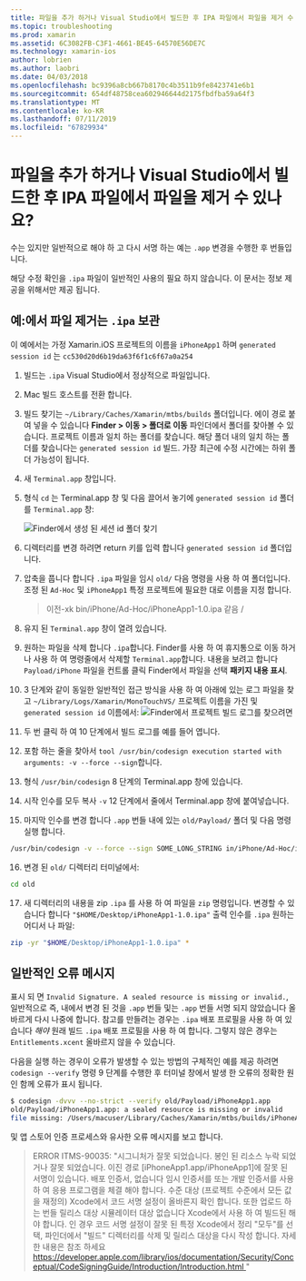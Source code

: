 ```yaml
---
title: 파일을 추가 하거나 Visual Studio에서 빌드한 후 IPA 파일에서 파일을 제거 수 있나요?
ms.topic: troubleshooting
ms.prod: xamarin
ms.assetid: 6C3082FB-C3F1-4661-BE45-64570E56DE7C
ms.technology: xamarin-ios
author: lobrien
ms.author: laobri
ms.date: 04/03/2018
ms.openlocfilehash: bc9396a8cb667b8170c4b3511b9fe8423741e6b1
ms.sourcegitcommit: 654df48758cea602946644d2175fbdfba59a64f3
ms.translationtype: MT
ms.contentlocale: ko-KR
ms.lasthandoff: 07/11/2019
ms.locfileid: "67829934"
---
```

# <a name="can-i-add-files-to-or-remove-files-from-an-ipa-file-after-building-it-in-visual-studio"></a>파일을 추가 하거나 Visual Studio에서 빌드한 후 IPA 파일에서 파일을 제거 수 있나요?

수는 있지만 일반적으로 해야 하 고 다시 서명 하는 예는 `.app` 변경을 수행한 후 번들입니다.

해당 수정 확인을 `.ipa` 파일이 일반적인 사용의 필요 하지 않습니다. 이 문서는 정보 제공을 위해서만 제공 됩니다.

## <a name="example-removing-a-file-from-a-ipa-archive"></a>예:에서 파일 제거는 `.ipa` 보관

이 예에서는 가정 Xamarin.iOS 프로젝트의 이름을 `iPhoneApp1` 하며 `generated session id` 는 `cc530d20d6b19da63f6f1c6f67a0a254`

1.  빌드는 `.ipa` Visual Studio에서 정상적으로 파일입니다.

2.  Mac 빌드 호스트를 전환 합니다.

3.  빌드 찾기는 `~/Library/Caches/Xamarin/mtbs/builds` 폴더입니다. 에이 경로 붙여 넣을 수 있습니다 **Finder > 이동 > 폴더로 이동** 파인더에서 폴더를 찾아볼 수 있습니다. 프로젝트 이름과 일치 하는 폴더를 찾습니다. 해당 폴더 내의 일치 하는 폴더를 찾습니다는 `generated session id` 빌드. 가장 최근에 수정 시간에는 하위 폴더 가능성이 됩니다.

4.  새 `Terminal.app` 창입니다.

5.  형식 `cd` 는 Terminal.app 창 및 다음 끌어서 놓기에 `generated session id` 폴더를 `Terminal.app` 창:

    ![](modify-ipa-images/session-id-folder.png "Finder에서 생성 된 세션 id 폴더 찾기")

6.  디렉터리를 변경 하려면 return 키를 입력 합니다 `generated session id` 폴더입니다.

7.  압축을 풉니다 합니다 `.ipa` 파일을 임시 `old/` 다음 명령을 사용 하 여 폴더입니다. 조정 된 `Ad-Hoc` 및 `iPhoneApp1` 특정 프로젝트에 필요한 대로 이름을 지정 합니다.

    > 이전-xk bin/iPhone/Ad-Hoc/iPhoneApp1-1.0.ipa 같음 /

8.  유지 된 `Terminal.app` 창이 열려 있습니다.

9.  원하는 파일을 삭제 합니다 `.ipa`합니다. Finder를 사용 하 여 휴지통으로 이동 하거나 사용 하 여 명령줄에서 삭제할 `Terminal.app`합니다. 내용을 보려고 합니다 `Payload/iPhone` 파일을 컨트롤 클릭 Finder에서 파일을 선택 **패키지 내용 표시**.

10.  3 단계와 같이 동일한 일반적인 접근 방식을 사용 하 여 아래에 있는 로그 파일을 찾고 `~/Library/Logs/Xamarin/MonoTouchVS/` 프로젝트 이름을 가진 및 `generated session id` 이름에서: ![](modify-ipa-images/build-log.png "Finder에서 프로젝트 빌드 로그를 찾으려면")

11.  두 번 클릭 하 여 10 단계에서 빌드 로그를 예를 들어 엽니다.

12.  포함 하는 줄을 찾아서 `tool /usr/bin/codesign execution started with arguments: -v --force --sign`합니다.

13.  형식 `/usr/bin/codesign` 8 단계의 Terminal.app 창에 있습니다.

14.  시작 인수를 모두 복사 `-v` 12 단계에서 줄에서 Terminal.app 창에 붙여넣습니다.

15.  마지막 인수를 변경 합니다 `.app` 번들 내에 있는 `old/Payload/` 폴더 및 다음 명령 실행 합니다.

```bash
/usr/bin/codesign -v --force --sign SOME_LONG_STRING in/iPhone/Ad-Hoc/iPhoneApp1.app/ResourceRules.plist --entitlements obj/iPhone/Ad-Hoc/Entitlements.xcent old/Payload/iPhoneApp1.app
```

16.  변경 된 `old/` 디렉터리 터미널에서:

```bash
cd old
```

17.  새 디렉터리의 내용을 zip `.ipa` 를 사용 하 여 파일을 `zip` 명령입니다. 변경할 수 있습니다 합니다 `"$HOME/Desktop/iPhoneApp1-1.0.ipa"` 출력 인수를 `.ipa` 원하는 어디서 나 파일:

```bash
zip -yr "$HOME/Desktop/iPhoneApp1-1.0.ipa" *
```

## <a name="common-error-messages"></a>일반적인 오류 메시지

표시 되 면 `Invalid Signature. A sealed resource is missing or invalid.`, 일반적으로 즉, 내에서 변경 된 것을 `.app` 번들 및는 `.app` 번들 서명 되지 않았습니다 올바르게 다시 나중에 합니다. 참고를 만들려는 경우는 `.ipa` 배포 프로필을 사용 하 여 있습니다 _해야_ 원래 빌드 `.ipa` 배포 프로필을 사용 하 여 합니다. 그렇지 않은 경우는 `Entitlements.xcent` 올바르지 않을 수 있습니다.

다음을 실행 하는 경우이 오류가 발생할 수 있는 방법의 구체적인 예를 제공 하려면 `codesign --verify` 명령 9 단계를 수행한 후 터미널 창에서 발생 한 오류의 정확한 원인 함께 오류가 표시 됩니다.

```bash
$ codesign -dvvv --no-strict --verify old/Payload/iPhoneApp1.app
old/Payload/iPhoneApp1.app: a sealed resource is missing or invalid
file missing: /Users/macuser/Library/Caches/Xamarin/mtbs/builds/iPhoneApp1/cc530d20d6b19da63f6f1c6f67a0a254/old/Payload/iPhoneApp1.app/MyFile.png
```

및 앱 스토어 인증 프로세스와 유사한 오류 메시지를 보고 합니다.

> ERROR ITMS-90035: "시그니처가 잘못 되었습니다. 봉인 된 리소스 누락 되었거나 잘못 되었습니다. 이진 경로 [iPhoneApp1.app/iPhoneApp1]에 잘못 된 서명이 있습니다. 배포 인증서, 없습니다 임시 인증서를 또는 개발 인증서를 사용 하 여 응용 프로그램을 체결 해야 합니다. 수준 대상 (프로젝트 수준에서 모든 값을 재정의) Xcode에서 코드 서명 설정이 올바른지 확인 합니다. 또한 업로드 하는 번들 릴리스 대상 시뮬레이터 대상 없습니다 Xcode에서 사용 하 여 빌드된 해야 합니다. 인 경우 코드 서명 설정이 잘못 된 특정 Xcode에서 정리 "모두"를 선택, 파인더에서 "빌드" 디렉터리를 삭제 및 릴리스 대상을 다시 작성 합니다. 자세한 내용은 참조 하세요 [ https://developer.apple.com/library/ios/documentation/Security/Conceptual/CodeSigningGuide/Introduction/Introduction.html ](https://developer.apple.com/library/ios/documentation/Security/Conceptual/CodeSigningGuide/Introduction/Introduction.html)"
